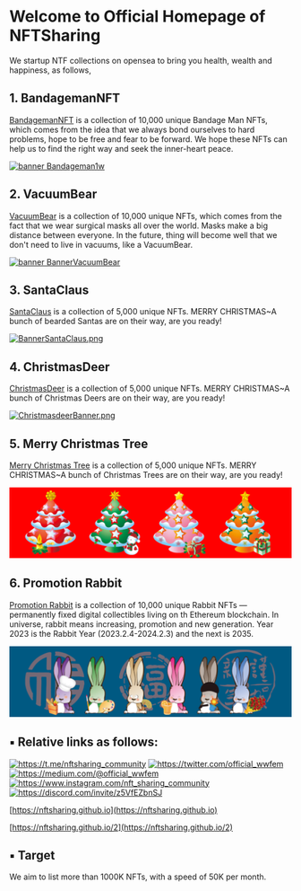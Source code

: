 # Welcome to Official Homepage of NFTSharing
We startup NTF collections on opensea to bring you health, wealth and happiness, as follows,
 
## 1. BandagemanNFT
[BandagemanNFT](https://opensea.io/collection/bandagemannft) is a collection of 10,000 unique Bandage Man NFTs, which comes from the idea that we always bond ourselves to hard problems, hope to be free and fear to be forward. We hope these NFTs can help us to find the right way and seek the inner-heart peace.

[![banner Bandageman1w](/logo/Banner.png)](https://opensea.io/collection/bandagemannft)

## 2. VacuumBear
[VacuumBear](https://opensea.io/collection/vacuumbear) is a collection of 10,000 unique NFTs, which comes from the fact that we wear surgical masks all over the world. Masks make a big distance between everyone. In the future, thing will become well that we don't need to live in vacuums, like a VacuumBear. 

[![banner BannerVacuumBear](/logo/BearBanner.png)](https://opensea.io/collection/vacuumbear)

## 3. SantaClaus
[SantaClaus](https://opensea.io/collection/santa-claus-on-the-way) is a collection of 5,000 unique NFTs. MERRY CHRISTMAS~A bunch of bearded Santas are on their way, are you ready!

[![BannerSantaClaus.png](/logo/BannerSantaClaus.png)](https://opensea.io/collection/santa-claus-on-the-way)

## 4. ChristmasDeer
[ChristmasDeer](https://opensea.io/collection/christmasdeer) is a collection of 5,000 unique NFTs. MERRY CHRISTMAS~A bunch of Christmas Deers are on their way, are you ready!

[![ChristmasdeerBanner.png](/logo/ChristmasdeerBanner.png)](https://opensea.io/collection/christmasdeer)

## 5. Merry Christmas Tree
[Merry Christmas Tree](https://opensea.io/collection/merry-christmas-tree) is a collection of 5,000 unique NFTs. MERRY CHRISTMAS~A bunch of Christmas Trees are on their way, are you ready!

[![ChristmasTreeBanner.png](/logo/ChristmasTreeBanner.png)](https://opensea.io/collection/merry-christmas-tree)

## 6. Promotion Rabbit
[Promotion Rabbit](https://opensea.io/collection/promotionrabbit) is a collection of 10,000 unique Rabbit NFTs — permanently fixed digital collectibles living on th Ethereum blockchain. In universe, rabbit means increasing, promotion and new generation. Year 2023 is the Rabbit Year (2023.2.4-2024.2.3) and the next is 2035.

[![RabbitBanner.png](/logo/RabbitBanner.png)](https://opensea.io/collection/promotionrabbit)


## ▪ Relative links as follows:

[<img title="https://t.me/nftsharing_community" src="https://nftsharing.github.io/icon/TG.png" width="45px">](https://t.me/nftsharing_community)
[<img title="https://twitter.com/official_wwfem" src="https://nftsharing.github.io/icon/TW.png" width="45px">](https://twitter.com/official_wwfem)
[<img title="https://medium.com/@official_wwfem" src="https://nftsharing.github.io/icon/M.png" width="45px">](https://medium.com/@official_wwfem)
[<img title="https://www.instagram.com/nft_sharing_community" src="https://nftsharing.github.io/icon/IG.png" width="45px">](https://www.instagram.com/nft_sharing_community)
[<img title="https://discord.com/invite/z5VfEZbnSJ" src="https://nftsharing.github.io/icon/Discord.png" width="45px">](https://discord.com/invite/z5VfEZbnSJ)

[https://nftsharing.github.io](https://nftsharing.github.io)

[https://nftsharing.github.io/2](https://nftsharing.github.io/2)

## ▪ Target
We aim to list more than 1000K NFTs, with a speed of 50K per month.
